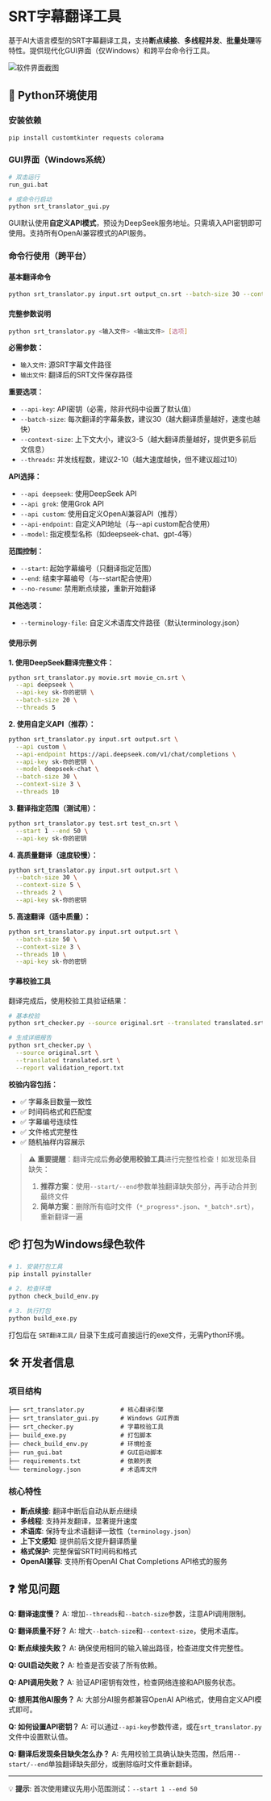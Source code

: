 # SRT字幕翻译工具

基于AI大语言模型的SRT字幕翻译工具，支持**断点续接**、**多线程并发**、**批量处理**等特性。提供现代化GUI界面（仅Windows）和跨平台命令行工具。

![软件界面截图](main.jpg)

## 🚀 Python环境使用

### 安装依赖
```bash
pip install customtkinter requests colorama
```

### GUI界面（Windows系统）
```bash
# 双击运行
run_gui.bat

# 或命令行启动
python srt_translator_gui.py
```

GUI默认使用**自定义API模式**，预设为DeepSeek服务地址。只需填入API密钥即可使用。支持所有OpenAI兼容模式的API服务。

### 命令行使用（跨平台）

#### 基本翻译命令
```bash
python srt_translator.py input.srt output_cn.srt --batch-size 30 --context-size 3 --threads 10
```

#### 完整参数说明
```bash
python srt_translator.py <输入文件> <输出文件> [选项]
```

**必需参数：**
- `输入文件`: 源SRT字幕文件路径
- `输出文件`: 翻译后的SRT文件保存路径

**重要选项：**
- `--api-key`: API密钥（必需，除非代码中设置了默认值）
- `--batch-size`: 每次翻译的字幕条数，建议30（越大翻译质量越好，速度也越快）
- `--context-size`: 上下文大小，建议3-5（越大翻译质量越好，提供更多前后文信息）
- `--threads`: 并发线程数，建议2-10（越大速度越快，但不建议超过10）

**API选择：**
- `--api deepseek`: 使用DeepSeek API
- `--api grok`: 使用Grok API  
- `--api custom`: 使用自定义OpenAI兼容API（推荐）
- `--api-endpoint`: 自定义API地址（与--api custom配合使用）
- `--model`: 指定模型名称（如deepseek-chat、gpt-4等）

**范围控制：**
- `--start`: 起始字幕编号（只翻译指定范围）
- `--end`: 结束字幕编号（与--start配合使用）
- `--no-resume`: 禁用断点续接，重新开始翻译

**其他选项：**
- `--terminology-file`: 自定义术语库文件路径（默认terminology.json）

#### 使用示例

**1. 使用DeepSeek翻译完整文件：**
```bash
python srt_translator.py movie.srt movie_cn.srt \
  --api deepseek \
  --api-key sk-你的密钥 \
  --batch-size 20 \
  --threads 5
```

**2. 使用自定义API（推荐）：**
```bash
python srt_translator.py input.srt output.srt \
  --api custom \
  --api-endpoint https://api.deepseek.com/v1/chat/completions \
  --api-key sk-你的密钥 \
  --model deepseek-chat \
  --batch-size 30 \
  --context-size 3 \
  --threads 10
```

**3. 翻译指定范围（测试用）：**
```bash
python srt_translator.py test.srt test_cn.srt \
  --start 1 --end 50 \
  --api-key sk-你的密钥
```

**4. 高质量翻译（速度较慢）：**
```bash
python srt_translator.py input.srt output.srt \
  --batch-size 30 \
  --context-size 5 \
  --threads 2 \
  --api-key sk-你的密钥
```

**5. 高速翻译（适中质量）：**
```bash
python srt_translator.py input.srt output.srt \
  --batch-size 50 \
  --context-size 3 \
  --threads 10 \
  --api-key sk-你的密钥
```

#### 字幕校验工具

翻译完成后，使用校验工具验证结果：

```bash
# 基本校验
python srt_checker.py --source original.srt --translated translated.srt

# 生成详细报告
python srt_checker.py \
  --source original.srt \
  --translated translated.srt \
  --report validation_report.txt
```

**校验内容包括：**
- ✅ 字幕条目数量一致性
- ✅ 时间码格式和匹配度  
- ✅ 字幕编号连续性
- ✅ 文件格式完整性
- ✅ 随机抽样内容展示

> **⚠️ 重要提醒**：翻译完成后**务必使用校验工具**进行完整性检查！如发现条目缺失：
> 1. **推荐方案**：使用`--start/--end`参数单独翻译缺失部分，再手动合并到最终文件
> 2. **简单方案**：删除所有临时文件（`*_progress*.json`、`*_batch*.srt`），重新翻译一遍

## 📦 打包为Windows绿色软件

```bash
# 1. 安装打包工具
pip install pyinstaller

# 2. 检查环境
python check_build_env.py

# 3. 执行打包
python build_exe.py
```

打包后在 `SRT翻译工具/` 目录下生成可直接运行的exe文件，无需Python环境。

## 🛠️ 开发者信息

### 项目结构
```
├── srt_translator.py          # 核心翻译引擎
├── srt_translator_gui.py      # Windows GUI界面
├── srt_checker.py             # 字幕校验工具
├── build_exe.py               # 打包脚本
├── check_build_env.py         # 环境检查
├── run_gui.bat                # GUI启动脚本
├── requirements.txt           # 依赖列表
└── terminology.json           # 术语库文件
```

### 核心特性
- **断点续接**: 翻译中断后自动从断点继续
- **多线程**: 支持并发翻译，显著提升速度
- **术语库**: 保持专业术语翻译一致性（`terminology.json`）
- **上下文感知**: 提供前后文提升翻译质量
- **格式保护**: 完整保留SRT时间码和格式
- **OpenAI兼容**: 支持所有OpenAI Chat Completions API格式的服务

## ❓ 常见问题

**Q: 翻译速度慢？**
A: 增加`--threads`和`--batch-size`参数，注意API调用限制。

**Q: 翻译质量不好？**
A: 增大`--batch-size`和`--context-size`，使用术语库。

**Q: 断点续接失败？**
A: 确保使用相同的输入输出路径，检查进度文件完整性。

**Q: GUI启动失败？**
A: 检查是否安装了所有依赖。

**Q: API调用失败？**
A: 验证API密钥有效性，检查网络连接和API服务状态。

**Q: 想用其他AI服务？**
A: 大部分AI服务都兼容OpenAI API格式，使用自定义API模式即可。

**Q: 如何设置API密钥？**
A: 可以通过`--api-key`参数传递，或在`srt_translator.py`文件中设置默认值。

**Q: 翻译后发现条目缺失怎么办？**
A: 先用校验工具确认缺失范围，然后用`--start/--end`单独翻译缺失部分，或删除临时文件重新翻译。

---

💡 **提示**: 首次使用建议先用小范围测试：`--start 1 --end 50`